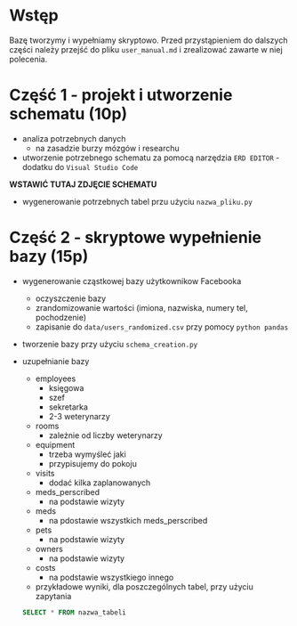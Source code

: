 # Wstęp
Bazę tworzymy i wypełniamy skryptowo. 
Przed przystąpieniem do dalszych części należy przejść do pliku `user_manual.md` i zrealizować zawarte w niej polecenia.

# Część 1 - projekt i utworzenie schematu (10p)
* analiza potrzebnych danych
	* na zasadzie burzy mózgów i researchu	
* utworzenie potrzebnego schematu za pomocą narzędzia `ERD EDITOR` - dodatku do `Visual Studio Code`

**WSTAWIĆ TUTAJ ZDJĘCIE SCHEMATU**

* wygenerowanie potrzebnych tabel przu użyciu `nazwa_pliku.py`

# Część 2 - skryptowe wypełnienie bazy (15p)

* wygenerowanie cząstkowej bazy użytkownikow Facebooka
	* oczyszczenie bazy
	* zrandomizowanie wartości (imiona, nazwiska, numery tel, pochodzenie)
	* zapisanie do `data/users_randomized.csv` przy pomocy `python pandas`
	
* tworzenie bazy przy użyciu `schema_creation.py`


* uzupełnianie bazy
	* employees
	  * księgowa
	  * szef
	  * sekretarka
	  * 2-3 weterynarzy
	* rooms
	  * zależnie od liczby weterynarzy
    * equipment
	  * trzeba wymyśleć jaki
	  * przypisujemy do pokoju
  	* visits
		* dodać kilka zaplanowanych
	* meds_perscribed
	  * na podstawie wizyty
	* meds
	  * na pdostawie wszystkich meds_perscribed
	* pets
	  * na podstawie wizyty
	* owners
	  * na podstawie wizyty
	* costs
	  * na podstawie wszystkiego innego
  *  przykładowe wyniki, dla poszczególnych tabel, przy użyciu zapytania
  ```sql
  SELECT * FROM nazwa_tabeli
  ```
